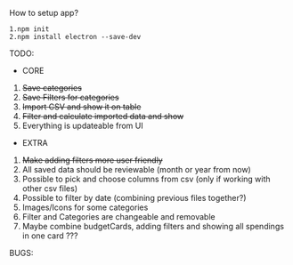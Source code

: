 How to setup app?

```
1.npm init
2.npm install electron --save-dev
```

TODO:

- CORE

1. ~~Save categories~~
2. ~~Save Filters for categories~~
3. ~~Import CSV and show it on table~~
4. ~~Filter and calculate imported data and show~~
5. Everything is updateable from UI

- EXTRA

1. ~~Make adding filters more user friendly~~
2. All saved data should be reviewable (month or year from now)
3. Possible to pick and choose columns from csv (only if working with other csv files)
4. Possible to filter by date (combining previous files together?)
5. Images/Icons for some categories
6. Filter and Categories are changeable and removable
7. Maybe combine budgetCards, adding filters and showing all spendings in one card ???

BUGS:
